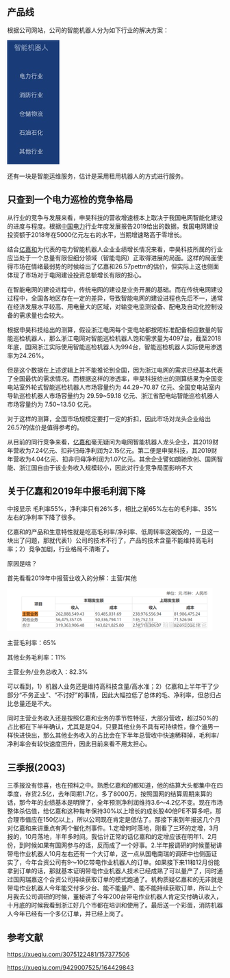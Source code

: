 ## 产品线

根据公司网站，公司的智能机器人分为如下行业的解决方案：

![image-20201201175645859](images/image-20201201175645859.png)





还有一块是智能运维服务，估计是采用租用机器人的方式进行服务。

## 只查到一个电力巡检的竞争格局

从行业的竞争与发展来看，申昊科技的营收增速根本上取决于我国电网智能化建设的进度与程度。根据[中国电力](https://xueqiu.com/S/02380?from=status_stock_match)行业年度发展报告2019给出的数据，我国电网建设投资额于2018年在5000亿元左右的水平，当期增速略高于零增长。

结合[亿嘉和](https://xueqiu.com/S/SH603666?from=status_stock_match)为代表的电力智能机器人企业业绩增长情况来看，申昊科技所属的行业应当处于一个总量有限但细分领域（智能电网）正取得进展的局面。这样的局面使得市场在情绪最弱势的时候给出了亿嘉和26.57pettm的估价，但实际上这也侧面体现了市场对于电网建设投资总额增长有限的担心。

在智能电网的建设进程中，传统电网的建设是业务开展的基础。而在传统电网建设过程中，全国各地区存在一定的差异，导致智能电网的建设进程也先后不一，通常在经济发展水平较高、用电量大的区域，对输变电监测设备、配电及自动化控制设备的需求量也会较大。

根据申昊科技给出的测算，假设浙江电网每个变电站都按照标准配备相应数量的智能巡检机器人，那么浙江电网对智能巡检机器人饱和需求量为4097台，截至2018年底，国网浙江实际使用智能巡检机器人为994台，智能巡检机器人实际使用渗透率为24.26%。

但是这个数据在上述逻辑上并不能推论到全国，因为浙江电网的需求已经基本代表了全国最优的需求情况。而根据这样的渗透率，申昊科技给出的测算结果为全国变电站室外轮式智能巡检机器人市场容量约为 44.29~70.87 亿元、全国变电站室内导轨巡检机器人市场容量约为 29.59~59.18 亿元、浙江省配电站智能巡检机器人市场容量约为 7.50~13.50 亿元。

对于这样的测算，全国市场规模定要打一定的折扣，因此市场对龙头企业给出26.57的估价是值得参考的。

从目前的同行竞争来看，[亿嘉和](https://xueqiu.com/S/SH603666?from=status_stock_match)毫无疑问为电网智能机器人龙头企业，其2019财年营收为7.24亿元、扣非归母净利润为2.15亿元。第二便是申昊科技，其2019财年营收为4.04亿元、扣非归母净利润为1.07亿元。其余企业譬如朗驰欣创、国网智能、浙江国自由于该业务收入规模较小，因此对行业竞争局面影响不大



## 关于亿嘉和2019年中报毛利润下降

中报显示 毛利率55%，净利率只有26%多，相比之前65%左右的毛利率、35%左右的净利率下降了很多。

亿嘉和的产品和生意特性就是吃高毛利率/净利率、低周转率这碗饭的，一旦这一块出了问题，那就代表1）公司的技术不行了，产品的技术含量不能维持高毛利率；2）竞争加剧，行业格局不清晰了。

原因是啥？

首先看看2019年中报营业收入的分解：主营/其他

![img](images/175215a3b4d127d03fec3be7.png!custom.jpg)

主营毛利率：65%

其他业务毛利率：11%

主营业务/业务总收入：82.3%

可以看到，1）机器人业务还是维持高科技含量/高水准；2）亿嘉和上半年干了少部分“不务正业”、“不讨好”的事情，因此大幅拉低了总体的毛、净利率，但总归占比总量还是不大。

同时主营业务收入还是按照亿嘉和业务的季节性特征，大部分营收，超过50%的占比都在下半年确认，尤其是是Q4，只要其他业务不具有可持续性，像个渣男一样快进快出，那么其他业务收入的占比会在下半年总营收中快速稀释掉，毛利率/净利率会有较快速度回升，因此目前来看不用太担心。

## 三季报(20Q3)

三季报没有惊喜，也在预料之中。熟悉亿嘉和的都知道，他的结算大头都集中在四季度，存货2.5亿，去年同期1.7亿，多了8000万，按照国网的结算周期来算的话，那今年的业绩基本是明牌了，全年预测净利润维持3.6～4.2亿不变。现在市场整体杀估值，给亿嘉和这种每年保持30%以上增长的成长股40倍PE不算多吧，那合理市值应在150亿以上，所以公司现在肯定是低估了。那接下来到年报这几个月对亿嘉和来讲重点有两个催化剂事件。1.定增何时落地，刚看了三环的定增，3月报的，10月落地，半年多时间。我估计正常的话亿嘉和的定增应该在明年1、2月份，到时候如果有国网参与的话，反而成了一个好事。2.半年报调研的时候董秘讲带电作业机器人10月左右还有一个大订单，这一点从国电南瑞的调研中也侧面证实了，今年合资公司有9～10亿带电作业机器人的订单。如果接下来11和12月份能拿到订单的话，那就基本证明带电作业机器人技术已经成熟了可以量产了，同时通过国网瑞嘉这个合资公司持续获取订单的模式跑通了。机构质疑亿嘉和的无非就是带电作业机器人今年能交付多少台、能不能量产、能不能持续获取订单，所以上个月我去公司调研的时候，董秘讲了今年200台带电作业机器人肯定交付确认收入，十月底的时候我看到浙江好几个市都在培训和使用了。最后送一个彩蛋，消防机器人今年已经有一个多亿订单，并已经上岗了。

## 参考文献

https://xueqiu.com/3075122481/157377506

https://xueqiu.com/9429007525/164429843
